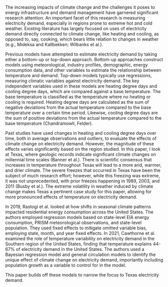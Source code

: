The increasing impacts of climate change and the challenges it poses to energy infrastructure and demand management have garnered significant research attention. An important facet of this research is measuring electricity demand, especially in regions prone to extreme hot and cold weather. Existing literature has largely focused on uses of electricity demand directly connected to climate change, like heating and cooling, as opposed to, say, cooking, which bears little relation to changes in weather (e.g., Mideksa and Kallbekken; Wilbanks et al.).

Previous models have attempted to estimate electricity demand by taking either a bottom-up or top-down approach. Bottom-up approaches construct models using meteorological, industry profiles, demographic, energy consumption data, and other variables to estimate the relationship between temperature and demand. Top-down models typically use regressions, measuring climatic variables against electricity demand. The key independent variables used in these models are heating degree days and cooling degree days, which are compared against a base temperature. The base temperature is classified as the temperature where no heating or cooling is required. Heating degree days are calculated as the sum of negative deviations from the actual temperature compared to the base temperature over a certain time period. Likewise, cooling degree days are the sum of positive deviations from the actual temperature compared to the base temperature (Chandramowli, Felder).

Past studies have used changes in heating and cooling degree days over time, both in average observations and outliers, to evaluate the effects of climate change on electricity demand. However, the magnitude of these effects varies significantly based on the region studied. In this paper, I look at Texas, where geologic records indicate significant climate changes on millennial time scales (Banner et al.). There is scientific consensus that increases in temperature throughout Texas will lead to a more arid, warmer, and drier climate. The severe freezes that occurred in Texas have been the subject of much research effort; however, while this freezing was extreme, it was not unprecedented, with prior freezes happening in 1989, 2003, and 2011 (Busby et al.). The extreme volatility in weather induced by climate change makes Texas a pertinent case study for this paper, allowing for more pronounced effects of temperature on electricity demand.

In 2019, Rastogi et al. looked at how shifts in seasonal climate patterns impacted residential energy consumption across the United States. The authors employed regression models based on state-level EIA energy consumption, PRISM meteorological observations, and state-level population. They used fixed effects to mitigate omitted variable bias, employing state, month, and year fixed effects. In 2021, Cawthorne et al. examined the role of temperature variability on electricity demand in the Southern region of the United States, finding that temperature explains 44-67% of electricity demand in the United States. The authors used a Bayesian regression model and general circulation models to identify the unique effect of climate change on electricity demand, importantly including population growth as a variable to control for in the model.

This paper builds off these models to narrow the focus to Texas electricity demand.
